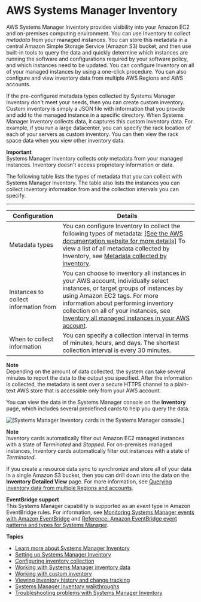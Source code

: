 # AWS Systems Manager Inventory<a name="systems-manager-inventory"></a>

AWS Systems Manager Inventory provides visibility into your Amazon EC2 and on\-premises computing environment\. You can use Inventory to collect *metadata* from your managed instances\. You can store this metadata in a central Amazon Simple Storage Service \(Amazon S3\) bucket, and then use built\-in tools to query the data and quickly determine which instances are running the software and configurations required by your software policy, and which instances need to be updated\. You can configure Inventory on all of your managed instances by using a one\-click procedure\. You can also configure and view inventory data from multiple AWS Regions and AWS accounts\.

If the pre\-configured metadata types collected by Systems Manager Inventory don't meet your needs, then you can create custom inventory\. Custom inventory is simply a JSON file with information that you provide and add to the managed instance in a specific directory\. When Systems Manager Inventory collects data, it captures this custom inventory data\. For example, if you run a large datacenter, you can specify the rack location of each of your servers as custom inventory\. You can then view the rack space data when you view other inventory data\.

**Important**  
Systems Manager Inventory collects *only* metadata from your managed instances\. Inventory doesn't access proprietary information or data\.

The following table lists the types of metadata that you can collect with Systems Manager Inventory\. The table also lists the instances you can collect inventory information from and the collection intervals you can specify\.


****  

| Configuration | Details | 
| --- | --- | 
|  Metadata types  |  You can configure Inventory to collect the following types of metadata: [\[See the AWS documentation website for more details\]](http://docs.aws.amazon.com/systems-manager/latest/userguide/systems-manager-inventory.html)  To view a list of all metadata collected by Inventory, see [Metadata collected by inventory](sysman-inventory-schema.md)\.   | 
|  Instances to collect information from  |  You can choose to inventory all instances in your AWS account, individually select instances, or target groups of instances by using Amazon EC2 tags\. For more information about performing inventory collection on all of your instances, see [Inventory all managed instances in your AWS account](sysman-inventory-configuring.md#inventory-management-inventory-all)\.  | 
|  When to collect information  |  You can specify a collection interval in terms of minutes, hours, and days\. The shortest collection interval is every 30 minutes\.   | 

**Note**  
Depending on the amount of data collected, the system can take several minutes to report the data to the output you specified\. After the information is collected, the metadata is sent over a secure HTTPS channel to a plain\-text AWS store that is accessible only from your AWS account\. 

You can view the data in the Systems Manager console on the **Inventory** page, which includes several predefined cards to help you query the data\.

![\[Systems Manager Inventory cards in the Systems Manager console.\]](http://docs.aws.amazon.com/systems-manager/latest/userguide/images/inventory-cards.png)

**Note**  
Inventory cards automatically filter out Amazon EC2 managed instances with a state of *Terminated* and *Stopped*\. For on\-premises managed instances, Inventory cards automatically filter out instances with a state of *Terminated*\. 

If you create a resource data sync to synchronize and store all of your data in a single Amazon S3 bucket, then you can drill down into the data on the **Inventory Detailed View** page\. For more information, see [Querying inventory data from multiple Regions and accounts](systems-manager-inventory-query.md)\.

**EventBridge support**  
This Systems Manager capability is supported as an *event* type in Amazon EventBridge rules\. For information, see [Monitoring Systems Manager events with Amazon EventBridge](monitoring-eventbridge-events.md) and [Reference: Amazon EventBridge event patterns and types for Systems Manager](reference-eventbridge-events.md)\.

**Topics**
+ [Learn more about Systems Manager Inventory](sysman-inventory-about.md)
+ [Setting up Systems Manager Inventory](systems-manager-inventory-setting-up.md)
+ [Configuring inventory collection](sysman-inventory-configuring.md)
+ [Working with Systems Manager inventory data](systems-manager-inventory-data-working.md)
+ [Working with custom inventory](sysman-inventory-custom.md)
+ [Viewing inventory history and change tracking](sysman-inventory-history.md)
+ [Systems Manager Inventory walkthroughs](sysman-inventory-walk.md)
+ [Troubleshooting problems with Systems Manager Inventory](syman-inventory-troubleshooting.md)
